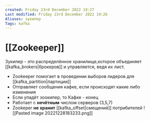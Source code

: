 ```yaml
---
created: Friday 23rd December 2022 19:27
Last modified: Friday 23rd December 2022 19:26
Aliases: зукипер
Tags: kafka
---
```


# [[Zookeeper]]

Зукипер - это распределённое хранилище,которое объединяет [[kafka_brokers|брокеров]] и управляется, ведя их лист. 
- Zookeeper помогает в проведении выборов лидеров для [[kafka_partition|партиции]]
- Отправляет сообщения кафке, если происходят какие либо изменения
- Если упадёт зоокипер, то Кафке - конец
- Работает с **нечётным** числом серверов (3,5,7)
- Zookeper **не хранит** [[kafka_offset|смещений]] потрибителей
![[Pasted image 20221228183233.png]]